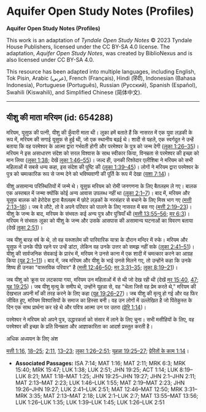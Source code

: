 # Aquifer Open Study Notes (Profiles)

**Aquifer Open Study Notes (Profiles)**

This work is an adaptation of *Tyndale Open Study Notes* © 2023 Tyndale House Publishers, licensed under the CC BY\-SA 4\.0 license. The adaptation, *Aquifer Open Study Notes*, was created by BiblioNexus and is also licensed under CC BY\-SA 4\.0\.

This resource has been adapted into multiple languages, including English, Tok Pisin, Arabic (عربي), French (Français), Hindi (हिंदी), Indonesian (Bahasa Indonesia), Portuguese (Português), Russian (Русский), Spanish (Español), Swahili (Kiswahili), and Simplified Chinese (简体中文).



--------------------------------

## यीशु की माता मरियम (id: 654288)

मरियम, यूसुफ की पत्नी, यीशु की कुँवारी माता थी। लूका हमें बताते हैं कि नासरत में एक युवा लड़की के रूप में, मरियम की सगाई यूसुफ से हुई थी, जो एक स्थानीय बढ़ई थे। शादी से पहले, एक स्वर्गदूत ने उन्हें बताया कि वह परमेश्वर के आत्मा द्वारा गर्भवती होगी और परमेश्वर के पुत्र को जन्म देगी ([लूका 1:26–35](https://ref.ly/Luke1:26-Luke1:35))। मरियम ने इस असाधारण संदेश को सरल विश्वास के साथ स्वीकार किया, विनम्रता से परमेश्वर की इच्छा को मान लिया ([लूका 1:38](https://ref.ly/Luke1:38); देखें [लूका 1:46–55](https://ref.ly/Luke1:46-Luke1:55))। जल्द ही, उनकी रिश्तेदार एलीशिबा ने मरियम को सभी महिलाओं में सबसे धन्य कहा, इस संदेश की पुष्टि की ([लूका 1:39–45](https://ref.ly/Luke1:39-Luke1:45))। लोगों ने मरियम द्वारा परमेश्वर के पुत्र को चमत्कारिक रूप से जन्म देने को भविष्यवाणी की पूर्ति के रूप में देखा ([यशा 7:14](https://ref.ly/Isa7:14))।

यीशु असामान्य परिस्थितियों में जन्मे थे। यूसुफ मरियम को रोमी जनगणना के लिए बैतलहम ले गए। बालक एक अस्तबल में जन्मा क्योंकि कोई अन्य आवास उपलब्ध नहीं था ([लूका 2:1–7](https://ref.ly/Luke2:1-Luke2:7))। बाद में, मरियम और यूसुफ बालक को हेरोदेस द्वारा बैतलहम में छोटे लड़कों के नरसंहार से बचाने के लिए मिस्र भाग गए ([मत्ती 2:13–18](https://ref.ly/Matt2:13-Matt2:18))। जब वे लौटे, तो वे अपने परिवार को पालने के लिए नासरत में बस गए ([मत्ती 2:19–23](https://ref.ly/Matt2:19-Matt2:23))। यीशु के जन्म के बाद, मरियम के संभवतः कई अन्य पुत्र और पुत्रियाँ थी ([मत्ती 13:55–56](https://ref.ly/Matt13:55-Matt13:56); [मर 6:3](https://ref.ly/Mark6:3))। मरियम ने संभवतः लूका को यीशु के जन्म और उसके आसपास की असामान्य घटनाओं का विवरण बताया (देखें [लूका 2:51](https://ref.ly/Luke2:51))।

जब यीशु बारह वर्ष के थे, तो वह यरूशलेम की पारिवारिक यात्रा के दौरान मन्दिर में रुके। मरियम और यूसुफ ने उनके पीछे रहने पर उन्हें डांटा, लेकिन वह उनके उत्तर को समझ नहीं सके ([लूका 2:41–51](https://ref.ly/Luke2:41-Luke2:51))। यीशु की सार्वजनिक सेवकाई के प्रारंभ में, मरियम ने उनसे काना में एक शादी में चमत्कार करने का आग्रह किया ([यूह 2:1–11](https://ref.ly/John2:1-John2:11))। बाद में, जब मरियम और यीशु के भाई उनसे मिलने गए, तो उन्होंने कहा कि उनके शिष्य ही उनका "वास्तविक परिवार" है ([मत्ती 12:46–50](https://ref.ly/Matt12:46-Matt12:50); [मर 3:31–35](https://ref.ly/Mark3:31-Mark3:35); [लूका 8:19–21](https://ref.ly/Luke8:19-Luke8:21))।

जब यीशु को क्रूस पर लटकाया गया, मरियम उन महिलाओं में से थी जो देख रही थी (देखें [मर 15:40](https://ref.ly/Mark15:40), [47](https://ref.ly/Mark15:47); [यूह 19:25](https://ref.ly/John19:25))। जब यीशु मृत्यु के समीप थे, उन्होंने यूहन्ना से, वह "चेला जिसे वह प्रेम करते थे," मरियम की देखभाल अपनी माँ की तरह करने के लिए कहा ([यूह 19:26–27](https://ref.ly/John19:26-John19:27))। जब यीशु की मृत्यु हो गई और वह फिर जीवित हुए, मरियम विश्वासियों के समाज का हिस्सा बनी। वह उन लोगों में उल्लेखित है जो पिंतेकुस्त के दिन एक साथ प्रार्थना कर रहे थे और पवित्र आत्मा उन पर उतरा ([प्रेरि 1:14](https://ref.ly/Acts1:14))।

परमेश्वर ने मरियम को अपने पुत्र, उद्धारकर्ता को संसार में लाने के लिए चुना। सभी मसीहियों के लिए, वह परमेश्वर की इच्छा के प्रति विनम्रता और आज्ञाकारिता का आदर्श प्रस्तुत करती है।

अधिक अध्ययन के लिए अंश 

[मत्ती 1:16](https://ref.ly/Matt1:16), [18–25](https://ref.ly/Matt1:18-Matt1:25); [2:11](https://ref.ly/Matt2:11), [13–23](https://ref.ly/Matt2:13-Matt2:23); [लूका 1:26–2:51](https://ref.ly/Luke1:26-Luke2:51); [यूहन्ना 19:25–27](https://ref.ly/John19:25-John19:27); [प्रेरितों के काम 1:14](https://ref.ly/Acts1:14)।

* **Associated Passages:** ISA 7:14; MAT 1:16; MAT 2:11; MRK 6:3; MRK 15:40; MRK 15:47; LUK 1:38; LUK 2:51; JHN 19:25; ACT 1:14; LUK 8:19–LUK 8:21; MAT 1:18–MAT 1:25; JHN 19:25–JHN 19:27; JHN 2:1–JHN 2:11; MAT 2:13–MAT 2:23; LUK 1:46–LUK 1:55; MAT 2:19–MAT 2:23; JHN 19:26–JHN 19:27; LUK 2:41–LUK 2:51; MAT 12:46–MAT 12:50; MRK 3:31–MRK 3:35; MAT 2:13–MAT 2:18; LUK 2:1–LUK 2:7; MAT 13:55–MAT 13:56; LUK 1:26–LUK 1:35; LUK 1:39–LUK 1:45; LUK 1:26–LUK 2:51

